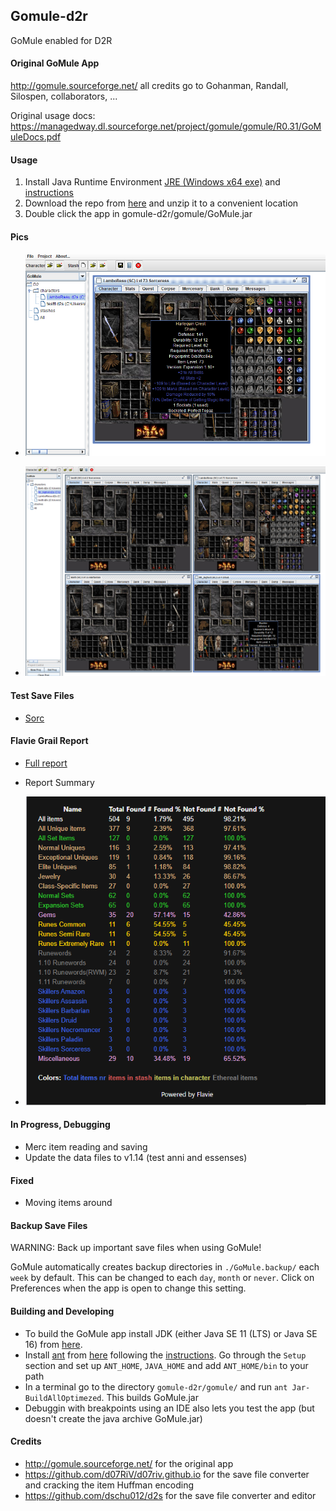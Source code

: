 ## Gomule-d2r
GoMule enabled for D2R


#### Original GoMule App
http://gomule.sourceforge.net/ all credits go to Gohanman, Randall, Silospen, collaborators, ...

Original usage docs: https://managedway.dl.sourceforge.net/project/gomule/gomule/R0.31/GoMuleDocs.pdf


#### Usage
1. Install Java Runtime Environment [JRE (Windows x64 exe)](https://www.oracle.com/java/technologies/javase-jre8-downloads.html#license-lightbox) and [instructions](https://docs.oracle.com/goldengate/1212/gg-winux/GDRAD/java.htm#BGBFJHAB)
2. Download the repo from [here](https://github.com/pairofdocs/gomule-d2r/archive/refs/heads/main.zip) and unzip it to a convenient location
3. Double click the app in gomule-d2r/gomule/GoMule.jar


#### Pics
- ![Main](./img/gomule_lamboresu_sockitem.png)

- ![Four Chars](./img/gomule_4chars_open.png)


#### Test Save Files
- [Sorc](./savefiles/LamboResu.d2s)


#### Flavie Grail Report
- [Full report](./GoMuleReport.html)

- Report Summary 
- ![Report Summary](./img/gomule_flavie_reportend.png) 


#### In Progress, Debugging
- Merc item reading and saving
- Update the data files to v1.14 (test anni and essenses)

#### Fixed
- Moving items around

#### Backup Save Files
WARNING: Back up important save files when using GoMule!

GoMule automatically creates backup directories in `./GoMule.backup/` each `week` by default.
This can be changed to each `day`, `month` or `never`. 
Click on Preferences when the app is open to change this setting.


#### Building and Developing
- To build the GoMule app install JDK (either Java SE 11 (LTS) or Java SE 16) from [here](https://www.oracle.com/java/technologies/javase-downloads.html).
- Install [ant](https://mirrors.gigenet.com/apache//ant/binaries/apache-ant-1.10.10-bin.zip) from [here](https://ant.apache.org/bindownload.cgi) following the [instructions](https://ant.apache.org/manual/install.html). Go through the `Setup` section and set up `ANT_HOME`, `JAVA_HOME` and add `ANT_HOME/bin` to your path
- In a terminal go to the directory  `gomule-d2r/gomule/` and run `ant Jar-BuildAllOptimezed`. This builds GoMule.jar
- Debuggin with breakpoints using an IDE also lets you test the app (but doesn't create the java archive GoMule.jar)


#### Credits
- http://gomule.sourceforge.net/ for the original app
- https://github.com/d07RiV/d07riv.github.io for the save file converter and cracking the item Huffman encoding
- https://github.com/dschu012/d2s for the save file converter and editor
